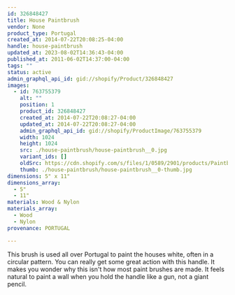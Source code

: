 ```yaml
---
id: 326848427
title: House Paintbrush
vendor: None
product_type: Portugal
created_at: 2014-07-22T20:08:25-04:00
handle: house-paintbrush
updated_at: 2023-08-02T14:36:43-04:00
published_at: 2011-06-02T14:37:00-04:00
tags: ""
status: active
admin_graphql_api_id: gid://shopify/Product/326848427
images:
  - id: 763755379
    alt: ""
    position: 1
    product_id: 326848427
    created_at: 2014-07-22T20:08:27-04:00
    updated_at: 2014-07-22T20:08:27-04:00
    admin_graphql_api_id: gid://shopify/ProductImage/763755379
    width: 1024
    height: 1024
    src: ./house-paintbrush/house-paintbrush__0.jpg
    variant_ids: []
    oldSrc: https://cdn.shopify.com/s/files/1/0589/2901/products/Paintbrush.jpeg?v=1406074107
    thumb: ./house-paintbrush/house-paintbrush__0-thumb.jpg
dimensions: 5" x 11"
dimensions_array:
  - 5"
  - 11"
materials: Wood & Nylon
materials_array:
  - Wood
  - Nylon
provenance: PORTUGAL

---
```


This brush is used all over Portugal to paint the houses white, often in a circular pattern. You can really get some great action with this handle. It makes you wonder why this isn't how most paint brushes are made. It feels natural to paint a wall when you hold the handle like a gun, not a giant pencil.